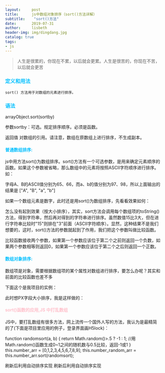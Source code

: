 ```yaml
---
layout:     post
title:      js中数组对象排序（sort()方法详解）
subtitle:    "sort()方法"
date:       2019-07-31
author:     lisbeth
header-img: img/dingdang.jpg
catalog: true
tags:
- js
---
```

> 人生是很累的，你现在不累，以后就会更累。人生是很苦的，你现在不苦，以后就会更苦


 ### <font color="deepskyblue">定义和用法</font>
 
    sort() 方法用于对数组的元素进行排序。

 ### <font color="deepskyblue">语法</font>
 
   arrayObject.sort(sortby)

  参数sortby：可选。规定排序顺序。必须是函数。

  返回值
  对数组的引用。请注意，数组在原数组上进行排序，不生成副本。

 
#### <font color="deepskyblue">普通数组排序:</font>
   js中用方法sort()为数组排序。sort()方法有一个可选参数，是用来确定元素顺序的函数。如果这个参数被省略，那么数组中的元素将按照ASCII字符顺序进行排序。如：

字母A、B的ASCII值分别为65、66，而a、b的值分别为97、98，所以上面输出的结果是 ["A", "B", "a", "b"] 

如果一个数组元素是数字，此时还是用sort()为数组排序，先看看效果如何：



怎么没有起到效果（按大小排序），其实，sort方法会调用每个数组项的toString()方法，得到字符串，然后再对得到的字符串进行排序。虽然数值15比3大，但在进行字符串比较时"15"则排在"3"前面（ASCII字符顺序）。显然，这种结果不是我们想要的，这时，sort()方法的参数就起到了作用，我们把这个参数叫做比较函数。



比较函数接收两个参数，如果第一个参数应该位于第二个之前则返回一个负数，如果两个参数相等则返回0，如果第一个参数应该位于第二个之后则返回一个正数。

 #### <font color="deepskyblue">数组对象排序:</font>
  数组项是对象，需要根据数组项的某个属性对数组进行排序，要怎么办呢？其实和前面的比较函数也差不多

下面这个是我项目的实例：



此时想PX字段大小排序，我是这样做的：





#### <font color="pink">sort()函数的应用,JS 中打乱数组</font>
JS中，要打乱数组有很多方法，网上流传一个国外人写的方法，我认为是最精简的了(下面是项目里应用的例子，登录界面画H5lock)：

function randomsort(a, b) {
return Math.random()>.5 ? -1 : 1;  //用Math.random()函数生成0~1之间的随机数与0.5比较，返回-1或1
}
this.number_arr = [0,1,2,3,4,5,6,7,8,9];
this.number_random_arr = this.number_arr.sort(randomsort);



 刷新后利用自动排序实现      刷新后利用自动排序实现
